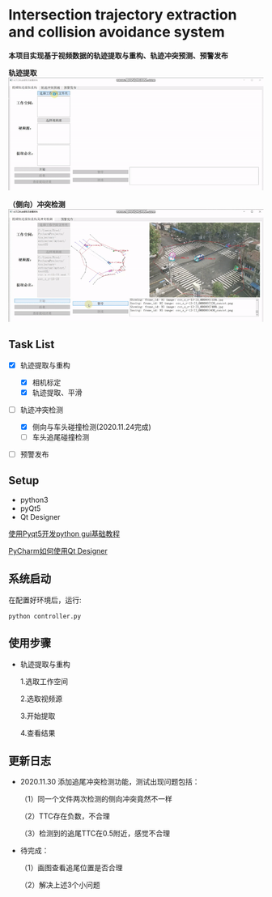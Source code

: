 # Intersection trajectory extraction and collision avoidance system
**本项目实现基于视频数据的轨迹提取与重构、轨迹冲突预测、预警发布**

**轨迹提取**
![操作展示](pic.gif)


**（侧向）冲突检测**
![侧向冲突检测](conflict_detect_display.gif)



## Task List

- [x] 轨迹提取与重构
    - [x] 相机标定
    - [x] 轨迹提取、平滑

- [ ] 轨迹冲突检测
    - [x] 侧向与车头碰撞检测(2020.11.24完成)
    - [ ] 车头追尾碰撞检测

- [ ] 预警发布


## Setup
 - python3
 - pyQt5
 - Qt Designer 
    
[使用Pyqt5开发python gui基础教程](https://blog.csdn.net/qq_38412868/article/details/88972863)

[PyCharm如何使用Qt Designer](https://blog.csdn.net/stone0823/article/details/104101130)

## 系统启动

在配置好环境后，运行:

```pyhthon
python controller.py
```


## 使用步骤

- 轨迹提取与重构

    1.选取工作空间
    
    2.选取视频源
    
    3.开始提取
    
    4.查看结果
    
## 更新日志

- 2020.11.30 添加追尾冲突检测功能，测试出现问题包括：
  
  （1）同一个文件两次检测的侧向冲突竟然不一样
  
  （2）TTC存在负数，不合理
 
  （3）检测到的追尾TTC在0.5附近，感觉不合理

- 待完成：
  
  （1）画图查看追尾位置是否合理
 
  （2）解决上述3个小问题
    
